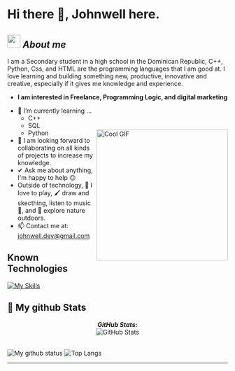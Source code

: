 # Hi there 👋, Johnwell here. 


## <img src="https://media.giphy.com/media/ObNTw8Uzwy6KQ/giphy.gif" width="30px">&nbsp;***About me***

I am a Secondary student in a high school in the Dominican Republic, C++, Python, Css, and HTML are the programming languages that I am good at. I love learning and building something new, productive, innovative and creative, especially if it gives me knowledge and experience.
* **I am interested in Freelance, Programming Logic, and digital marketing**
- 🌱 I’m currently learning ...
  - C++
  - SQL
  - Python
     <img align="right" width="300px" alt="Cool GIF" src="https://media4.giphy.com/media/v1.Y2lkPTc5MGI3NjExem85bzFsMWlobmN2bjJkaGxhd2xpZzU5dDdna3Zmcm03Nms3YWZuMyZlcD12MV9pbnRlcm5hbF9naWZfYnlfaWQmY3Q9Zw/LHrCZhpFnlyNO/giphy.gif" />
- 👯 I am looking forward to collaborating on all kinds of projects to increase my knowledge.
- ✔ Ask me about anything, I'm happy to help 😉<br>
- Outside of technology, 📖 I love to play, 🖌️ draw and skecthing, listen to music 🎵, and 🌴 explore nature outdoors.
- 📫 Contact me at: <a href="johnwell.dev@gmail.com">johnwell.dev@gmail.com</a>
## Known Technologies  
[![My Skills](https://skillicons.dev/icons?i=js,html,css,cpp,py)](https://skillicons.dev)

<h2>👀 My github Stats</h2>

<div>
<!--   <p align="center">
    <b><em>Now listening to:</em></b> <br/>
    <img src="https://spotify-github-profile.vercel.app/api/view?uid=Johnwell-dev&cover_image=true&theme=novatorem" alt="Now Listenting to" />
  </p> -->
  
  <p align="center">
  <b><em>GitHub Stats:</em></b> <br/>
    <img src="https://github-readme-streak-stats.herokuapp.com/?user=Johnwell-dev" alt="GitHub Stats" /> <br/><br/>
  
</div>

![My github status](https://github-readme-stats.vercel.app/api?username=Johnwell-dev&show_icons=true&include_all_commits=true)
![Top Langs](https://github-readme-stats.vercel.app/api/top-langs/?username=Johnwell-dev&layout=compact)

---------------------------------------------------------------------------------------------------------------------
